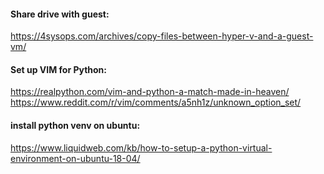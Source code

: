 #### Share drive with guest:
https://4sysops.com/archives/copy-files-between-hyper-v-and-a-guest-vm/

#### Set up VIM for Python:
https://realpython.com/vim-and-python-a-match-made-in-heaven/
https://www.reddit.com/r/vim/comments/a5nh1z/unknown_option_set/

#### install python venv on ubuntu:
https://www.liquidweb.com/kb/how-to-setup-a-python-virtual-environment-on-ubuntu-18-04/



<!--stackedit_data:
eyJoaXN0b3J5IjpbLTE3MjIzNzU3OTgsLTE2MzU5MDQ1MjEsLT
g5MTU5MzE5MV19
-->